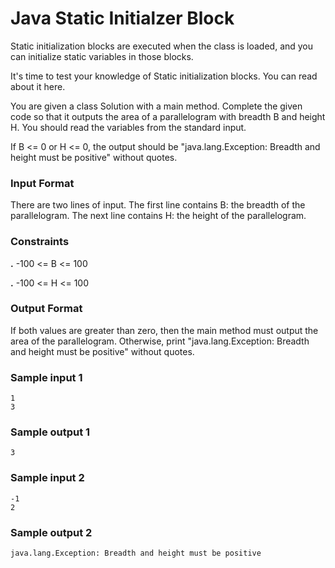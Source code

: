 # Java Static Initialzer Block

Static initialization blocks are executed when the class is loaded, and you can initialize static variables in those blocks.

It's time to test your knowledge of Static initialization blocks. You can read about it here.

You are given a class Solution with a main method. Complete the given code so that it outputs the area of a parallelogram with breadth B and height H. 
You should read the variables from the standard input.

If B <= 0 or H <= 0, the output should be "java.lang.Exception: Breadth and height must be positive" without quotes.

### Input Format

There are two lines of input. The first line contains B: the breadth of the parallelogram. The next line contains H: the height of the parallelogram.

### Constraints

**.** -100 <= B <= 100

**.** -100 <= H <= 100

### Output Format

If both values are greater than zero, then the main method must output the area of the parallelogram. 
Otherwise, print "java.lang.Exception: Breadth and height must be positive" without quotes.

### Sample input 1

    1
    3

### Sample output 1

    3

### Sample input 2

    -1
    2

### Sample output 2

    java.lang.Exception: Breadth and height must be positive
